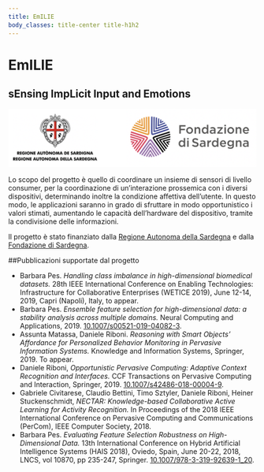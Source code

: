 ```yaml
---
title: EmILIE
body_classes: title-center title-h1h2
---
```


# EmILIE
## sEnsing ImpLicit Input and Emotions

![Logo Regione Sardegna e Fondazione di Sardegna](img/emilie-logo.png)


Lo scopo del progetto è quello di coordinare un insieme di sensori di 
livello consumer, per la coordinazione di un’interazione prossemica 
con i diversi dispositivi, determinando inoltre la condizione affettiva 
dell’utente. In questo modo, le applicazioni saranno in grado di 
sfruttare in modo opportunistico i valori stimati, aumentando 
le capacità dell’hardware del dispositivo, tramite la condivisione 
delle informazioni.

Il progetto è stato finanziato dalla [Regione Autonoma della Sardegna](https://www.regione.sardegna.it/) 
e dalla [Fondazione di Sardegna](https://www.fondazionedisardegna.it/).



##Pubblicazioni supportate dal progetto
* Barbara Pes. _Handling class imbalance in high-dimensional biomedical datasets._ 
28th IEEE International Conference on Enabling Technologies: 
Infrastructure for Collaborative Enterprises (WETICE 2019), June 12-14, 2019,
Capri (Napoli), Italy, to appear.
* Barbara Pes. _Ensemble feature selection for high-dimensional data: a 
stability analysis across multiple domains._ Neural Computing and 
Applications, 2019.
  [10.1007/s00521-019-04082-3](https://doi.org/10.1007/s00521-019-04082-3).
* Assunta Matassa, Daniele Riboni. _Reasoning with Smart Objects’ 
  Affordance for Personalized Behavior Monitoring in Pervasive Information 
  Systems._ Knowledge and Information Systems, Springer, 2019. To appear.
* Daniele Riboni, _Opportunistic Pervasive Computing: Adaptive Context 
Recognition and Interfaces._ 
CCF Transactions on Pervasive Computing and Interaction, Springer, 2019. 
[10.1007/s42486-018-00004-9](https://doi.org/10.1007/s42486-018-00004-9).
* Gabriele Civitarese, Claudio Bettini, Timo Sztyler, Daniele Riboni, 
  Heiner Stuckenschmidt, _NECTAR: Knowledge-based Collaborative Active 
  Learning for Activity Recognition._ In Proceedings of the 2018 IEEE 
  International Conference on Pervasive Computing and Communications 
  (PerCom), IEEE Computer Society, 2018.
* Barbara Pes. _Evaluating Feature Selection Robustness on High-Dimensional
 Data._ 13th International Conference on Hybrid Artificial Intelligence 
 Systems (HAIS 2018), Oviedo, Spain, June 20-22, 2018, LNCS, vol 10870, 
 pp 235-247, Springer.
 [10.1007/978-3-319-92639-1_20](https://doi.org/10.1007/978-3-319-92639-1_20).

